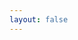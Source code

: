 ```yaml
---
layout: false
---
```


<script setup>
  import Page from './LogicTreeDeep.vue'

</script>

<ClientOnly>
  <div class="wk-demo">
    <Page />
  </div>
</ClientOnly>
